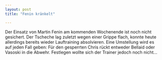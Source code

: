 ```yaml
---
layout: post
title: "Fenin kränkelt"

---
```


Der Einsatz von Martin Fenin am kommenden Wochenende ist noch nicht gesichert. Der Tscheche lag zuletzt wegen einer Grippe flach, konnte heute allerdings bereits wieder Lauftraining absolvieren. Eine Umstellung wird es auf jeden Fall geben: Für den gesperrten Chris rückt entweder Bellaid oder Vasoski in die Abwehr. Festlegen wollte sich der Trainer jedoch noch nicht...


